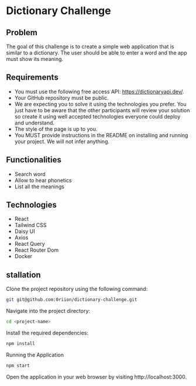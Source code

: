 # Dictionary Challenge

## Problem

The goal of this challenge is to create a simple web application that is similar to a dictionary. The user should be able to enter a word and the app must show its meaning.

## Requirements

- You must use the following free access API: https://dictionaryapi.dev/.
- Your GitHub repository must be public.
- We are expecting you to solve it using the technologies you prefer. You just have to be aware that the other participants will review your solution so create it using well accepted technologies everyone could deploy and understand.
- The style of the page is up to you.
- You MUST provide instructions in the README on installing and running your project. We will not infer anything.

## Functionalities

- Search word
- Allow to hear phonetics
- List all the meanings

## Technologies

- React
- Tailwind CSS
- Daisy UI
- Axios
- React Query
- React Router Dom
- Docker

## stallation

Clone the project repository using the following command:

```Bash
git git@github.com:0riion/dictionary-challenge.git
```

Navigate into the project directory:

```Bash
cd <project-name>
```

Install the required dependencies:

```Bash
npm install
```

Running the Application

```Bash
npm start
```

Open the application in your web browser by visiting http://localhost:3000.
